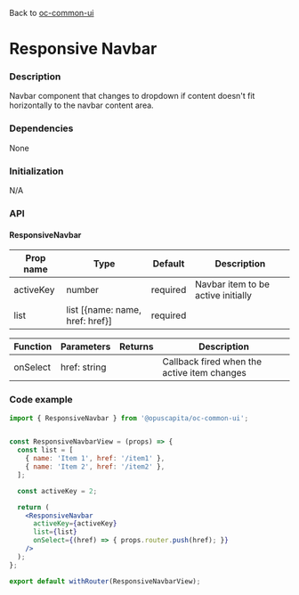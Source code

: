 Back to [oc-common-ui](../../README.md)

# Responsive Navbar

### Description

Navbar component that changes to dropdown if content doesn't fit horizontally to the navbar content area.

### Dependencies

None

### Initialization

N/A

### API

#### ResponsiveNavbar

| Prop name | Type                            | Default  | Description                        |
| --------- | ------------------------------- | -------- | ---------------------------------- |
| activeKey | number                          | required | Navbar item to be active initially |
| list      | list [{name: name, href: href}] | required |                                    |

| Function | Parameters   | Returns | Description                              |
| -------- | ------------ | ------- | ---------------------------------------- |
| onSelect | href: string |         | Callback fired when the active item changes |

### Code example

```jsx
import { ResponsiveNavbar } from '@opuscapita/oc-common-ui';


const ResponsiveNavbarView = (props) => {
  const list = [
    { name: 'Item 1', href: '/item1' },
    { name: 'Item 2', href: '/item2' },
  ];

  const activeKey = 2;

  return (
    <ResponsiveNavbar
      activeKey={activeKey}
      list={list}
      onSelect={(href) => { props.router.push(href); }}
    />
  );
};

export default withRouter(ResponsiveNavbarView);
```

